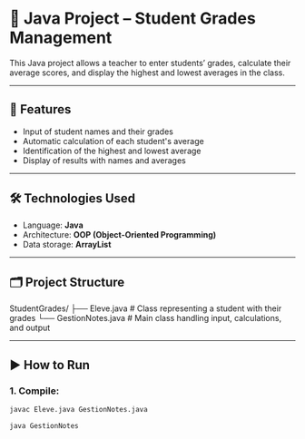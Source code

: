 # 📝 Java Project – Student Grades Management

This Java project allows a teacher to enter students’ grades, calculate their average scores, and display the highest and lowest averages in the class.

---

## 🧩 Features

- Input of student names and their grades
- Automatic calculation of each student's average
- Identification of the highest and lowest average
- Display of results with names and averages

---

## 🛠️ Technologies Used

- Language: **Java**
- Architecture: **OOP (Object-Oriented Programming)**
- Data storage: **ArrayList**

---

## 🗂️ Project Structure

StudentGrades/
├── Eleve.java # Class representing a student with their grades
└── GestionNotes.java # Main class handling input, calculations, and output


---

## ▶️ How to Run

### 1. Compile:
```bash
javac Eleve.java GestionNotes.java

java GestionNotes

